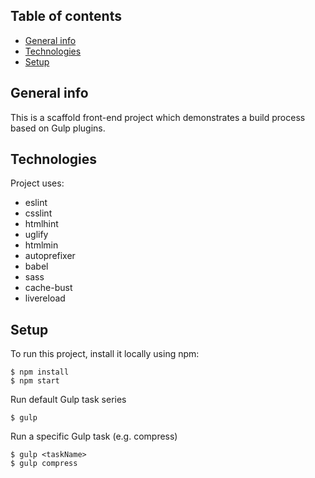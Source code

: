 ## Table of contents
* [General info](#general-info)
* [Technologies](#technologies)
* [Setup](#setup)

## General info
This is a scaffold front-end project which demonstrates a build process based on Gulp plugins.
	
## Technologies
Project uses:
* eslint
* csslint
* htmlhint
* uglify
* htmlmin
* autoprefixer
* babel
* sass
* cache-bust
* livereload
	
## Setup
To run this project, install it locally using npm:

```
$ npm install
$ npm start
```

Run default Gulp task series
```
$ gulp
```

Run a specific Gulp task (e.g. compress)
```
$ gulp <taskName>
$ gulp compress
```